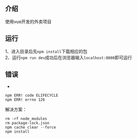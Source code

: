 ## 介绍

使用vue开发的外卖项目

## 运行

1、进入目录后先`npm install`下载相应的包<br>
2、运行`npm run dev`成功后在浏览器输入`localhost:8080`即可运行

## 错误

*
```
npm ERR! code ELIFECYCLE
npm ERR! errno 126
```
解决方案：
```
rm -rf node_modules
rm package-lock.json
npm cache clear --force
npm install
```